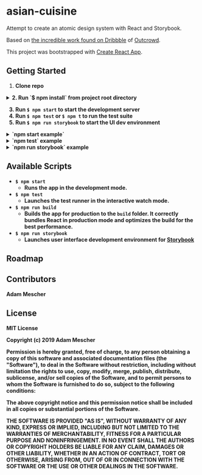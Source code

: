 # asian-cuisine

Attempt to create an atomic design system with React and Storybook.

Based on [the incredible work found on Dribbble](https://dribbble.com/shots/6840107-Landing-page-Asian-Cuisine) of [Outcrowd](https://outcrowd.io).

This project was bootstrapped with [Create React App](https://github.com/facebook/create-react-app).

## Getting Started

1. <strong>Clone repo<strong>
<details>
   <summary>2. <strong>Run `$ npm install` from project root directory<strong></summary>
   <a href="https://asciinema.org/a/268503")>
      <img src="https://asciinema.org/a/268503.svg" height="300px"/>
   </a>
</details>

3. Run `$ npm start` to start the development server
4. Run `$ npm test` or `$ npm t` to run the test suite
5. Run `$ npm run storybook` to start the UI dev environment



<details>
   <summary>`npm start example`</summary>
   <a href="">
      <img src="" />
   </a>
</details>

<details>
   <summary>`npm test` example</summary>
   <a href="">
      <img src="" />
   </a>
</details>

<details>
   <summary>`npm run storybook` example</summary>
   <a href="">
      <img src="" />
   </a>
</details>

## Available Scripts

* `$ npm start`
    * Runs the app in the development mode.
* `$ npm test`
    * Launches the test runner in the interactive watch mode.
* `$ npm run build`
    * Builds the app for production to the `build` folder. It correctly bundles React in production mode and optimizes the build for the best performance.
*  `$ npm run storybook`
    * Launches user interface development environment for [Storybook](https://storybook.js.org/)

## Roadmap

## Contributors

Adam Mescher

## License

MIT License

Copyright (c) 2019 Adam Mescher

Permission is hereby granted, free of charge, to any person obtaining a copy
of this software and associated documentation files (the "Software"), to deal
in the Software without restriction, including without limitation the rights
to use, copy, modify, merge, publish, distribute, sublicense, and/or sell
copies of the Software, and to permit persons to whom the Software is
furnished to do so, subject to the following conditions:

The above copyright notice and this permission notice shall be included in all
copies or substantial portions of the Software.

THE SOFTWARE IS PROVIDED "AS IS", WITHOUT WARRANTY OF ANY KIND, EXPRESS OR
IMPLIED, INCLUDING BUT NOT LIMITED TO THE WARRANTIES OF MERCHANTABILITY,
FITNESS FOR A PARTICULAR PURPOSE AND NONINFRINGEMENT. IN NO EVENT SHALL THE
AUTHORS OR COPYRIGHT HOLDERS BE LIABLE FOR ANY CLAIM, DAMAGES OR OTHER
LIABILITY, WHETHER IN AN ACTION OF CONTRACT, TORT OR OTHERWISE, ARISING FROM,
OUT OF OR IN CONNECTION WITH THE SOFTWARE OR THE USE OR OTHER DEALINGS IN THE
SOFTWARE.
